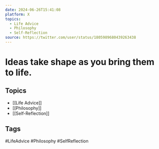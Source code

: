 ```yaml
---
date: 2024-06-26T15:41:08
platform: X
topics:
  - Life Advice
  - Philosophy
  - Self-Reflection
source: https://twitter.com/user/status/1805989680439263438
---
```

# Ideas take shape as you bring them to life.

## Topics
- [[Life Advice]]
- [[Philosophy]]
- [[Self-Reflection]]

## Tags
#LifeAdvice #Philosophy #SelfReflection